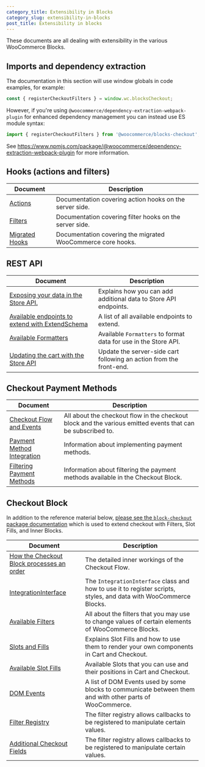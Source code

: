 ```yaml
---
category_title: Extensibility in Blocks
category_slug: extensibility-in-blocks
post_title: Extensibility in blocks
---
```


These documents are all dealing with extensibility in the various WooCommerce Blocks.

## Imports and dependency extraction

The documentation in this section will use window globals in code examples, for example:

```js
const { registerCheckoutFilters } = window.wc.blocksCheckout;
```

However, if you're using `@woocommerce/dependency-extraction-webpack-plugin` for enhanced dependency management you can instead use ES module syntax:

```js
import { registerCheckoutFilters } from '@woocommerce/blocks-checkout';
```

See <https://www.npmjs.com/package/@woocommerce/dependency-extraction-webpack-plugin> for more information.

## Hooks (actions and filters)

| Document                                                                                                                                               | Description                                                 |
| ------------------------------------------------------------------------------------------------------------------------------------------------------ | ----------------------------------------------------------- |
| [Actions](https://github.com/woocommerce/woocommerce/blob/trunk/plugins/woocommerce/client/blocks/docs/third-party-developers/extensibility/hooks/actions.md)  | Documentation covering action hooks on the server side.     |
| [Filters](https://github.com/woocommerce/woocommerce/blob/trunk/plugins/woocommerce/client/blocks/docs/third-party-developers/extensibility/hooks/filters.md) | Documentation covering filter hooks on the server side.     |
| [Migrated Hooks](https://developer.woocommerce.com/docs/cart-and-checkout-legacy-hooks/)                                                               | Documentation covering the migrated WooCommerce core hooks. |

## REST API

| Document                                                                                                                                                                                                                | Description                                                         |
| ----------------------------------------------------------------------------------------------------------------------------------------------------------------------------------------------------------------------- | ------------------------------------------------------------------- |
| [Exposing your data in the Store API.](https://github.com/woocommerce/woocommerce/blob/trunk/plugins/woocommerce/client/blocks/docs/third-party-developers/extensibility/rest-api/extend-rest-api-add-data.md)                 | Explains how you can add additional data to Store API endpoints.    |
| [Available endpoints to extend with ExtendSchema](https://github.com/woocommerce/woocommerce/blob/trunk/plugins/woocommerce/client/blocks/docs/third-party-developers/extensibility/rest-api/available-endpoints-to-extend.md) | A list of all available endpoints to extend.                        |
| [Available Formatters](https://github.com/woocommerce/woocommerce/blob/trunk/plugins/woocommerce/client/blocks/docs/third-party-developers/extensibility/rest-api/extend-rest-api-formatters.md)                               | Available `Formatters` to format data for use in the Store API.     |
| [Updating the cart with the Store API](https://github.com/woocommerce/woocommerce/blob/trunk/plugins/woocommerce/client/blocks/docs/third-party-developers/extensibility/rest-api/extend-rest-api-update-cart.md)              | Update the server-side cart following an action from the front-end. |

## Checkout Payment Methods

| Document                                                                                                                                  | Description                                                                                                 |
| ----------------------------------------------------------------------------------------------------------------------------------------- | ----------------------------------------------------------------------------------------------------------- |
| [Checkout Flow and Events](https://developer.woocommerce.com/docs/cart-and-checkout-checkout-flow-and-events/)                            | All about the checkout flow in the checkout block and the various emitted events that can be subscribed to. |
| [Payment Method Integration](https://developer.woocommerce.com/docs/cart-and-checkout-payment-method-integration-for-the-checkout-block/) | Information about implementing payment methods.                                                             |
| [Filtering Payment Methods](https://developer.woocommerce.com/docs/cart-and-checkout-filtering-payment-methods-in-the-checkout-block/)    | Information about filtering the payment methods available in the Checkout Block.                            |

## Checkout Block

In addition to the reference material below, [please see the `block-checkout` package documentation](https://github.com/woocommerce/woocommerce/blob/trunk/plugins/woocommerce/client/blocks/packages/checkout/README.md) which is used to extend checkout with Filters, Slot Fills, and Inner Blocks.

| Document                                                                                                                                         | Description                                                                                                       |
| ------------------------------------------------------------------------------------------------------------------------------------------------ | ----------------------------------------------------------------------------------------------------------------- |
| [How the Checkout Block processes an order](https://developer.woocommerce.com/docs/cart-and-checkout-how-the-checkout-block-processes-an-order/) | The detailed inner workings of the Checkout Flow.                                                                 |
| [IntegrationInterface](https://developer.woocommerce.com/docs/cart-and-checkout-handling-scripts-styles-and-data/)                               | The `IntegrationInterface` class and how to use it to register scripts, styles, and data with WooCommerce Blocks. |
| [Available Filters](https://developer.woocommerce.com/docs/category/cart-and-checkout-blocks/available-filters/)                                 | All about the filters that you may use to change values of certain elements of WooCommerce Blocks.                |
| [Slots and Fills](https://developer.woocommerce.com/docs/cart-and-checkout-slot-and-fill/)                                                       | Explains Slot Fills and how to use them to render your own components in Cart and Checkout.                       |
| [Available Slot Fills](https://developer.woocommerce.com/docs/cart-and-checkout-available-slots/)                                                | Available Slots that you can use and their positions in Cart and Checkout.                                        |
| [DOM Events](https://developer.woocommerce.com/docs/cart-and-checkout-dom-events/)                                                               | A list of DOM Events used by some blocks to communicate between them and with other parts of WooCommerce.         |
| [Filter Registry](https://github.com/woocommerce/woocommerce/blob/trunk/plugins/woocommerce/client/blocks/packages/checkout/filter-registry/README.md)  | The filter registry allows callbacks to be registered to manipulate certain values.                               |
| [Additional Checkout Fields](https://developer.woocommerce.com/docs/cart-and-checkout-additional-checkout-fields/)                               | The filter registry allows callbacks to be registered to manipulate certain values.                               |
